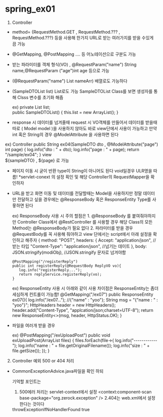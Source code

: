 # spring_ex01

1) Controller
  -  method= {RequestMethod.GET , RequestMethod.??? , RequestMethod.???} 등을 사용해
     한가지 URL로 받는 여러가지를 받을 수있게 끔 가능
     
     
  - @GetMapping, @PostMapping .... 등 어노테이션으로 구분도 가능
  
  
  - 받는 파라미터를 객체 형식(VO) , @RequestParam("name") String 	name,@RequestParam	("age")int age  등으로 가능
  
  
  - (@RequestParam("name") List<String> nameArr) 배열로도 가능하다
  
  
  - (SampleDTOList list) List로도 가능 SampleDTOList Class를 보면 생성자를 통해 Clsss 변수를
    초기화 해줌
    
    ex) private List<SampleDTO> list;	
		public SampleDTOList() {
			this.list = new ArrayList<SampleDTO>();
		}
  
  
  - response 시 데이터를 넘겨줄때 request 시 VO객체를 만들어서 데이터를 받을때 따로 
   ( Model model )을 사용하지 않아도 바로 view단에서 사용이 가능하고 만약 int 혹은 String의 경우
   @ModelAttribute 을 사용하면 된다
   
   ex) Controller 
	   public String ex04(SampleDTO dto , @ModelAttribute("page") int page) {
			log.info("dto : " + dto);
			log.info("page : " + page);
			return "/sample/ex04";
		}
	  view 	
	  ${sampleDTO} , ${page} 로 가능
	
	  
  - 페이지 이동 시 굳이 반환 type이 String이 아니어도 된다 void일경우 ULR명을 따름!
     *servlet-conext 의 설정 획인 및 해당 Controller의 RequestMapper을 확인하자  	  
     
    
   - URL을 받고 화면 이동 및 데이터를 전달할때는 Model을 사용하지만 정말 데이터만 전달하고 싶을 경우에는
     @ResponseBody 혹은 ResponseEntity Type를 사욯하면 된다
   	 
   	 
   	 ex) ResponseBody 사용 시 주의 할점은 
   	     1. @ResponseBody 를 붙여줘야하지만 Controller Class에서 @RestController 를 사용할 경우 해당 Class의
   	        모든 Method는 @ResponseBody가 필요 없다
   	     2. 파라미터를 받을 경우 @RequestBody를 꼭 사용해 줘야하고
   	        view 단에서는 script에서 아래 설정을 확인하고 해주자
   	         {
              method: "POST",
              headers: {
                Accept: "application/json",  		// 받는 타입
                "Content-Type": "application/json", //넘기는 데이트 
              },
              body: JSON.stringify(modiObj),  //JSON.stringify 문자로 넘겨야함
   	                                
   		 @PostMapping("/registerReply")
		 public int registerReply(@RequestBody ReplyVO vo){
			log.info("registerReply...");
			return replyService.registerReply(vo);
		 }
   
   	 ex) ResponseEntity 사용 시 아래와 같이 사용 차이점은 ResponseEntity는 좀더 세심하게 컨트롤이 가능함!
		@GetMapping("/ex07")
		public ResponseEntity<String> ex07(){
			log.info("/ex07...");
			//{"name" : "yoo"};
			String msg = "{\"name : \" : \"yoo\"}";
			HttpHeaders header = new HttpHeaders();
			header.add("Content-Type", "applcation/json;charset=UTF-8");
			return new ResponseEntity<>(msg, header, HttpStatus.OK);
		}
   
   - 파일을 여러개 받을 경우 
   
   	 ex) @PostMapping("/exUploadPost")
		public void exUploadPost(ArrayList<MultipartFile> files) {
			files.forEach(file->{
				log.info("------------");
				log.info("name : " + file.getOriginalFilename());
				log.info("size : " + file.getSize());
			});
		}
		
		
2) Controller 예외 500 or 404 처리		
  - CommonExceptionAdvice.java파일을 확인 하되
  
    기억할 포인트는 
    1. 500에러 처리는 servlet-context에서 설정
	<context:component-scan base-package="org.zerock.exception" />
	2.404는  web.xml에서 설정한다는 것이다		
	<init-param>
        <param-name>throwExceptionIfNoHandlerFound</param-name>
        <param-value>true</param-value>
    </init-param>
		